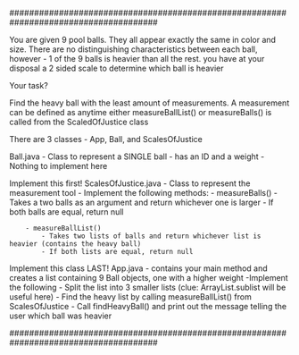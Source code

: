 ######################################################################################

You are given 9 pool balls. They all appear exactly the same in color and size. There
are no distinguishing characteristics between each ball, however - 1 of the 9 balls 
is heavier than all the rest. you have at your disposal a 2 sided scale to determine 
which ball is heavier

Your task? 

Find the heavy ball with the least amount of measurements.
A measurement can be defined as anytime either measureBallList() or measureBalls() 
is called from the ScaledOfJustice class

There are 3 classes - App, Ball, and ScalesOfJustice

Ball.java - Class to represent a SINGLE ball - has an ID and a weight
    - Nothing to implement here

Implement this first!
ScalesOfJustice.java - Class to represent the measurement tool
    - Implement the following methods:
        - measureBalls()
            - Takes a two balls as an argument and return whichever one is larger
            - If both balls are equal, return null

        - measureBallList()
            - Takes two lists of balls and return whichever list is heavier (contains the heavy ball)
            - If both lists are equal, return null

Implement this class LAST!
App.java - contains your main method and creates a list containing 9 Ball objects, one with a higher weight
    -Implement the following
        - Split the list into 3 smaller lists (clue: ArrayList.sublist will be useful here)
        - Find the heavy list by calling measureBallList() from ScalesOfJustice
        - Call findHeavyBall() and print out the message telling the user which ball was heavier

######################################################################################